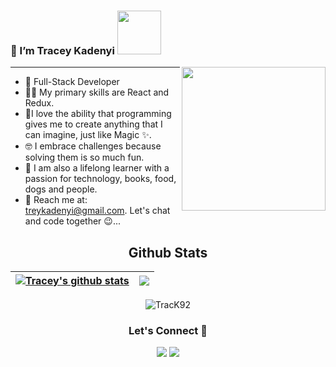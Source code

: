 ### 👋 I’m Tracey Kadenyi  <img src="https://i.pinimg.com/originals/06/51/b1/0651b10d3d6347539efcd2c9ea866640.gif" width="70">
<img align='right' src="https://i.pinimg.com/564x/af/f1/28/aff128795f3de001b4cef283e555eed4.jpg" width="230">

***

- :woman: Full-Stack Developer
- :woman_technologist: My primary skills are React and Redux. 
- :purple_heart:I love the ability that programming gives me to create anything that I can imagine, just like Magic :sparkles:. 
- :nerd_face: I embrace challenges because solving them is so much fun.
- 🌱 I am also a lifelong learner with a passion for technology, books, food, dogs and people.
- 👀 Reach me at: treykadenyi@gmail.com. Let's chat and code together :wink:...



<h2 align="center">Github Stats</h2>

| <a href="https://github-readme-stats.vercel.app/api?username=TracK92"><img align="center" src="https://github-readme-stats.vercel.app/api?username=TracK92&show_icons=true&include_all_commits=true&theme=buefy&hide_border=true" alt="Tracey's github stats" /></a> | <a href="https://github-readme-stats.vercel.app/api?username=TracK92"><img align="center" src="https://github-readme-stats.vercel.app/api/top-langs/?username=TracK92&layout=compact&theme=buefy&hide_border=true" /></a> |
| ----------------------------------------------------------------------------------------------------------------------------------------------------------------------------------------------------------------------------------------------------------- | ---------------------------------------------------------------------------------------------------------------------------------------------------------------------------------------------------------------- |

<p align="center"><img src="https://github-readme-streak-stats.herokuapp.com/?user=TracK92&theme=radical" alt="TracK92" /></p>
  
<h3 align="center">Let's Connect 🤝</h3>
<div align="center">
<a target="_blank"
href="https://www.linkedin.com/in/tracy-kadenyi-9bb90287"><img
src="https://img.shields.io/badge/-LinkedIn-0077b5?style=for-the-badge&logo=LinkedIn&logoColor=white"></img></a> <a target="_blank"
href="https://lizdev.hashnode.dev/"></a> <a target="_blank"
href="https://twitter.com/traci_K7"><img
src="https://img.shields.io/badge/-Twitter-1DA1F2?style=for-the-badge&logo=Twitter&logoColor=white"></img></a>
<div/>



